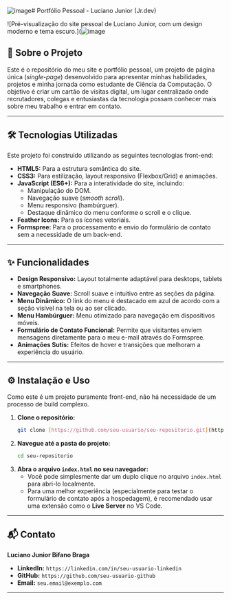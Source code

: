 ![image](https://github.com/user-attachments/assets/d2fddc51-0568-4f68-a822-7f707f19013c)# Portfólio Pessoal - Luciano Junior (Jr.dev)

![Pré-visualização do site pessoal de Luciano Junior, com um design moderno e tema escuro.](![image](https://github.com/user-attachments/assets/77683cfe-6413-4d41-81cf-46835a9041eb)

## 🚀 Sobre o Projeto

Este é o repositório do meu site e portfólio pessoal, um projeto de página única (*single-page*) desenvolvido para apresentar minhas habilidades, projetos e minha jornada como estudante de Ciência da Computação. O objetivo é criar um cartão de visitas digital, um lugar centralizado onde recrutadores, colegas e entusiastas da tecnologia possam conhecer mais sobre meu trabalho e entrar em contato.

---

## 🛠️ Tecnologias Utilizadas

Este projeto foi construído utilizando as seguintes tecnologias front-end:

* **HTML5:** Para a estrutura semântica do site.
* **CSS3:** Para estilização, layout responsivo (Flexbox/Grid) e animações.
* **JavaScript (ES6+):** Para a interatividade do site, incluindo:
    * Manipulação do DOM.
    * Navegação suave (*smooth scroll*).
    * Menu responsivo (hambúrguer).
    * Destaque dinâmico do menu conforme o scroll e o clique.
* **Feather Icons:** Para os ícones vetoriais.
* **Formspree:** Para o processamento e envio do formulário de contato sem a necessidade de um back-end.

---

## ✨ Funcionalidades

- **Design Responsivo:** Layout totalmente adaptável para desktops, tablets e smartphones.
- **Navegação Suave:** Scroll suave e intuitivo entre as seções da página.
- **Menu Dinâmico:** O link do menu é destacado em azul de acordo com a seção visível na tela ou ao ser clicado.
- **Menu Hambúrguer:** Menu otimizado para navegação em dispositivos móveis.
- **Formulário de Contato Funcional:** Permite que visitantes enviem mensagens diretamente para o meu e-mail através do Formspree.
- **Animações Sutis:** Efeitos de hover e transições que melhoram a experiência do usuário.

---

## ⚙️ Instalação e Uso

Como este é um projeto puramente front-end, não há necessidade de um processo de build complexo.

1.  **Clone o repositório:**
    ```bash
    git clone [https://github.com/seu-usuario/seu-repositorio.git](https://github.com/seu-usuario/seu-repositorio.git)
    ```
2.  **Navegue até a pasta do projeto:**
    ```bash
    cd seu-repositorio
    ```
3.  **Abra o arquivo `index.html` no seu navegador:**
    * Você pode simplesmente dar um duplo clique no arquivo `index.html` para abri-lo localmente.
    * Para uma melhor experiência (especialmente para testar o formulário de contato após a hospedagem), é recomendado usar uma extensão como o **Live Server** no VS Code.

---

## 📬 Contato

**Luciano Junior Bifano Braga**

* **LinkedIn:** `https://linkedin.com/in/seu-usuario-linkedin`
* **GitHub:** `https://github.com/seu-usuario-github`
* **Email:** `seu.email@exemplo.com`

---
